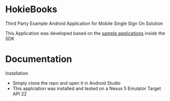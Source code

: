 # HokieBooks

Third Party Example Android Application for Mobile Single Sign On Solution

This Application was developed based on the [sample applications](https://github.com/Brian-Kaplan/WSO2-API-Manager/tree/master/android-idp-sdk-1.1.0/samples) inside the SDK 

# Documentation

 Installation
  - Simply clone the repo and open it in Android Studio 
  - This applciation was installed and tested on a Nexus 5 Emulator Target API 22
